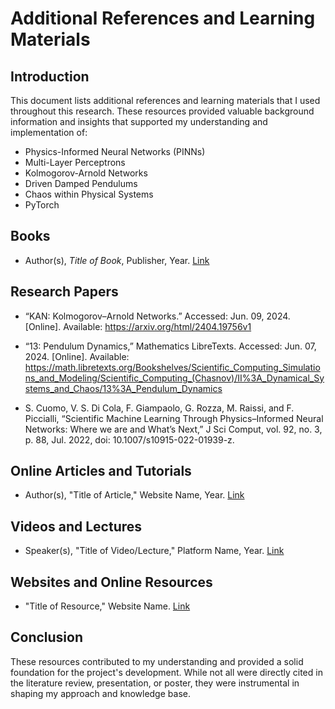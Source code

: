 # Additional References and Learning Materials

## Introduction
This document lists additional references and learning materials that I used throughout this research. These resources provided valuable background information and insights that supported my understanding and implementation of:
- Physics-Informed Neural Networks (PINNs) 
- Multi-Layer Perceptrons 
- Kolmogorov-Arnold Networks 
- Driven Damped Pendulums
- Chaos within Physical Systems
- PyTorch

## Books
- Author(s), *Title of Book*, Publisher, Year. [Link](https://link_to_book)

## Research Papers
- “KAN: Kolmogorov–Arnold Networks.” Accessed: Jun. 09, 2024. [Online]. Available: https://arxiv.org/html/2404.19756v1

- “13: Pendulum Dynamics,” Mathematics LibreTexts. Accessed: Jun. 07, 2024. [Online]. Available: https://math.libretexts.org/Bookshelves/Scientific_Computing_Simulations_and_Modeling/Scientific_Computing_(Chasnov)/II%3A_Dynamical_Systems_and_Chaos/13%3A_Pendulum_Dynamics

- S. Cuomo, V. S. Di Cola, F. Giampaolo, G. Rozza, M. Raissi, and F. Piccialli, “Scientific Machine Learning Through Physics–Informed Neural Networks: Where we are and What’s Next,” J Sci Comput, vol. 92, no. 3, p. 88, Jul. 2022, doi: 10.1007/s10915-022-01939-z.

## Online Articles and Tutorials
- Author(s), "Title of Article," Website Name, Year. [Link](https://link_to_article)

## Videos and Lectures
- Speaker(s), "Title of Video/Lecture," Platform Name, Year. [Link](https://link_to_video)

## Websites and Online Resources
- "Title of Resource," Website Name. [Link](https://link_to_resource)

## Conclusion
These resources contributed to my understanding and provided a solid foundation for the project's development. While not all were directly cited in the literature review, presentation, or poster, they were instrumental in shaping my approach and knowledge base.
